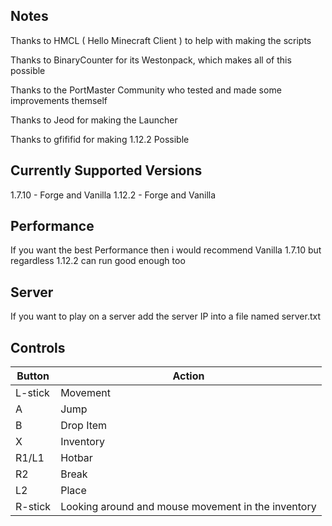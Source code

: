 ## Notes

Thanks to HMCL ( Hello Minecraft Client ) to help with making the scripts

Thanks to BinaryCounter for its Westonpack, which makes all of this possible

Thanks to the PortMaster Community who tested and made some improvements themself

Thanks to Jeod for making the Launcher

Thanks to gfififid for making 1.12.2 Possible

## Currently Supported Versions

1.7.10 - Forge and Vanilla
1.12.2 - Forge and Vanilla
## Performance
If you want the best Performance then i would recommend Vanilla 1.7.10 but regardless 1.12.2 can run good enough too
## Server
If you want to play on a server add the server IP into a file named server.txt
## Controls

| Button | Action |
|--|--| 
|L-stick|Movement|
|A|Jump|
|B|Drop Item|
|X|Inventory|
|R1/L1|Hotbar |
|R2|Break|
|L2|Place|
|R-stick|Looking around and mouse movement in the inventory|


